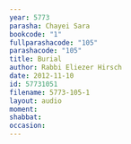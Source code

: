```yaml
---
year: 5773
parasha: Chayei Sara
bookcode: "1"
fullparashacode: "105"
parashacode: "105"
title: Burial
author: Rabbi Eliezer Hirsch
date: 2012-11-10
id: 57731051
filename: 5773-105-1
layout: audio
moment: 
shabbat: 
occasion: 
---
```

